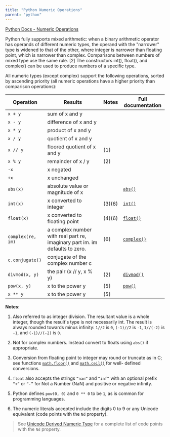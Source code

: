 ```yaml
---
title: "Python Numeric Operations"
parent: "python"
---
```


[Python Docs - Numeric Operations](https://docs.python.org/3/library/stdtypes.html#numeric-types-int-float-complex)

Python fully supports mixed arithmetic: when a binary arithmetic operator has operands of different numeric types, the operand with the "narrower" type is widened to that of the other, where integer is narrower than floating point, which is narrower than complex. Comparisons between numbers of mixed type use the same rule. [2] The constructors int(), float(), and complex() can be used to produce numbers of a specific type.

All numeric types (except complex) support the following operations, sorted by ascending priority (all numeric operations have a higher priority than comparison operations):

Operation | Results | Notes | Full documentation  
----------------- | --------------------------------------------------------------------------- | ------ | -----------------------------------------------------------------------  
`x + y` | sum of x and y | |  
`x - y` | difference of x and y | |  
`x * y` | product of x and y | |  
`x / y` | quotient of x and y | |  
`x // y` | floored quotient of x and y | (1) |  
`x % y` | remainder of x / y | (2)  
`-x` | x negated | |  
`+x` | x unchanged | |  
`abs(x)` | absolute value or magnitude of x | | [`abs()`](https://docs.python.org/3/library/functions.html#abs)  
`int(x)` | x converted to integer | (3)(6) | [`int()`](https://docs.python.org/3/library/functions.html#int)  
`float(x)` | x converted to floating point | (4)(6) | [`float()`](https://docs.python.org/3/library/functions.html#float)  
`complex(re, im)` | a complex number with real part re, imaginary part im. im defaults to zero. | (6) | [`complex()`](https://docs.python.org/3/library/functions.html#complex)  
`c.conjugate()` | conjugate of the complex number c | |  
`divmod(x, y)` | the pair (x // y, x % y) | (2) | [`divmod()`](https://docs.python.org/3/library/functions.html#divmod)  
`pow(x, y)` | x to the power y | (5) | [`pow()`](https://docs.python.org/3/library/functions.html#pow)  
`x ** y` | x to the power y | (5)

**Notes:**

1.  Also referred to as integer division. The resultant value is a whole integer, though the result's type is not necessarily int. The result is always rounded towards minus infinity: `1//2` is `0`, `(-1)//2` is `-1`, `1//(-2)` is `-1`, and `(-1)//(-2)` is `0`.

2.  Not for complex numbers. Instead convert to floats using `abs()` if appropriate.

3.  Conversion from floating point to integer may round or truncate as in C; see functions [`math.floor()`](https://docs.python.org/3/library/math.html#math.floor) and [`math.ceil()`](https://docs.python.org/3/library/math.html#math.ceil) for well- defined conversions.

4.  `float` also accepts the strings `“nan”` and `“inf”` with an optional prefix `“+”` or `“-”` for Not a Number (NaN) and positive or negative infinity.

5.  Python defines `pow(0, 0)` and `0 ** 0` to be `1`, as is common for programming languages.

6.  The numeric literals accepted include the digits 0 to 9 or any Unicode equivalent (code points with the `Nd` property).

> See [Unicode Derived Numeric Type](http://www.unicode.org/Public/8.0.0/ucd/extracted/DerivedNumericType.txt) for a complete list of code points with the `Nd` property.
